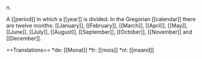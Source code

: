 n.

A [[period]] in which a [[year]] is divided. In the Gregorian [[calendar]] there are twelve months: [[January]], [[February]], [[March]], [[April]], [[May]], [[June]], [[July]], [[August]], [[September]], [[October]], [[November]] and [[December]].

==Translations==
*de: [[Monat]]
*fr: [[mois]]
*nl: [[maand]]